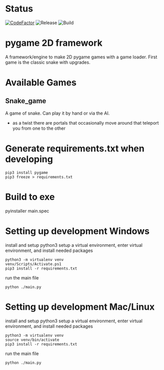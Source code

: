 # Status
[![CodeFactor](https://www.codefactor.io/repository/github/nmurphy101/pygame2dframework/badge)](https://www.codefactor.io/repository/github/nmurphy101/pygame2dframework) ![Release](https://github.com/nmurphy101/pygame2dframework/actions/workflows/build.yml/badge.svg?branch=main) ![Build](https://github.com/nmurphy101/pygame2dframework/actions/workflows/python-app.yml/badge.svg)

# pygame 2D framework
A framework/engine to make 2D pygame games with a game loader.
First game is the classic snake with upgrades.

# Available Games
## Snake_game
A game of snake. Can play it by hand or via the AI.
  - as a twist there are portals that occasionally move around that teleport you from one to the other

# Generate requirements.txt when developing
```
pip3 install pygame
pip3 freeze > requirements.txt
```

# Build to exe
pyinstaller main.spec

# Setting up development Windows
install and setup python3
setup a virtual environment, enter virtual environment, and install needed packages
```
python3 -m virtualenv venv
venv/Scripts/Activate.ps1
pip3 install -r requirements.txt
```

run the main file
```
python ./main.py
```

# Setting up development Mac/Linux
install and setup python3
setup a virtual environment, enter virtual environment, and install needed packages
```
python3 -m virtualenv venv
source venv/bin/activate
pip3 install -r requirements.txt
```

run the main file
```
python ./main.py
```
